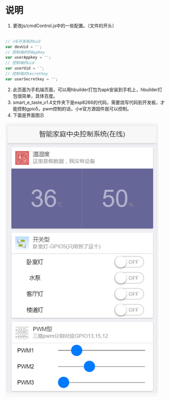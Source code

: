 # 说明
1. 更改js/cmdControl.js中的一些配置。（文件的开头）
``` javascript

// 小E开发板的uid
var devUid = '';
// 控制端的的Appkey
var userAppkey = '';
// 控制端的uid
var userUid = '';
// 控制端的Secretkey
var userSecretkey = '';

```
2. 此页面为手机端页面，可以用hbuilder打包为apk安装到手机上，hbuilder打包很简单，具体百度。
3. smart_e_taste_v1.4文件夹下是esp8266的代码，需要烧写代码到开发板，才能控制gpio5，pwm控制的话，小e官方源固件就可以控制。
4. 下面是界面图示

![Alt text](./img/1.png)